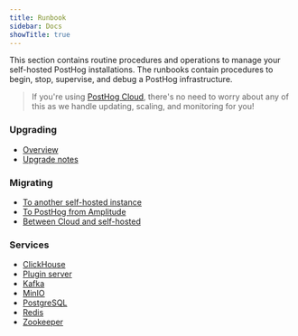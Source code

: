 ```yaml
---
title: Runbook
sidebar: Docs
showTitle: true
---
```


This section contains routine procedures and operations to manage your self-hosted PostHog installations. The runbooks contain procedures to begin, stop, supervise, and debug a PostHog infrastructure.

> If you're using [PostHog Cloud](/pricing), there's no need to worry about any of this as we handle updating, scaling, and monitoring for you!

### Upgrading

-   [Overview](/docs/runbook/upgrading-posthog)
-   [Upgrade notes](/docs/runbook/upgrade-notes)

### Migrating

-   [To another self-hosted instance](/docs/runbook/migrate-to-another-self-hosted-instance)
-   [To PostHog from Amplitude](/docs/runbook/migrate-from-amplitude)
-   [Between Cloud and self-hosted](/docs/runbook/migrate-between-cloud-and-self-hosted)

### Services

-   [ClickHouse](/docs/runbook/services/clickhouse)
-   [Plugin server](/docs/runbook/services/plugin-server)
-   [Kafka](/docs/runbook/services/kafka)
-   [MinIO](/docs/runbook/services/minio)
-   [PostgreSQL](/docs/runbook/services/postgresql)
-   [Redis](/docs/runbook/services/redis)
-   [Zookeeper](/docs/runbook/services/zookeeper)
